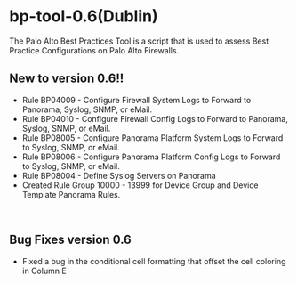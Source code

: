 # bp-tool-0.6(Dublin)

The Palo Alto Best Practices Tool is a script that is used to assess Best Practice Configurations on Palo Alto Firewalls.

<h2>New to version 0.6!!</h2>
<ul>
<li>Rule BP04009 - Configure Firewall System Logs to Forward to Panorama, Syslog, SNMP, or eMail. <br>
<li>Rule BP04010 - Configure Firewall Config Logs to Forward to Panorama, Syslog, SNMP, or eMail. <br>
<li>Rule BP08005 - Configure Panorama Platform System Logs to Forward to Syslog, SNMP, or eMail. <br>
<li>Rule BP08006 - Configure Panorama Platform Config Logs to Forward to Syslog, SNMP, or eMail. <br>
<li>Rule BP08004 - Define Syslog Servers on Panorama <br>

<li>Created Rule Group 10000 - 13999 for Device Group and Device Template Panorama Rules.  <br>
</ul>


<br>

<h2>Bug Fixes version 0.6</h2>
<ul>
<li>Fixed a bug in the conditional cell formatting that offset the cell coloring in Column E
</ul>
